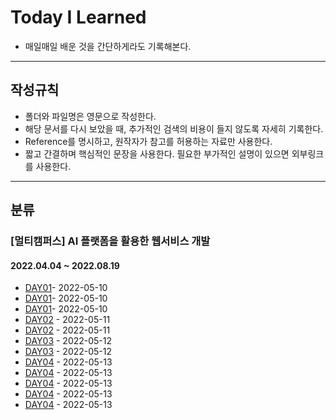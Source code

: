 # Today I Learned

- 매일매일 배운 것을 간단하게라도 기록해본다.

---

## 작성규칙

- 폴더와 파일명은 영문으로 작성한다.
- 해당 문서를 다시 보았을 때, 추가적인 검색의 비용이 들지 않도록 자세히 기록한다.
- Reference를 명시하고, 원작자가 참고를 허용하는 자료만 사용한다.
- 짧고 간결하며 핵심적인 문장을 사용한다. 필요한 부가적인 설명이 있으면 외부링크를 사용한다.

---

## 분류

### [멀티캠퍼스] AI 플랫폼을 활용한 웹서비스 개발

#### 2022.04.04 ~ 2022.08.19

- [DAY01](/day01/)- 2022-05-10
- [DAY01](/day011/)- 2022-05-10
- [DAY01](/day01ws/)- 2022-05-10
- [DAY02](/day02/) - 2022-05-11
- [DAY02](/day022/) - 2022-05-11
- [DAY03](/day03/) - 2022-05-12
- [DAY03](/day033/) - 2022-05-12
- [DAY04](/day04/) - 2022-05-13
- [DAY04](/day044/) - 2022-05-13
- [DAY04](/day045) - 2022-05-13
- [DAY04](/day046/) - 2022-05-13
- [DAY04](/day047/) - 2022-05-13
